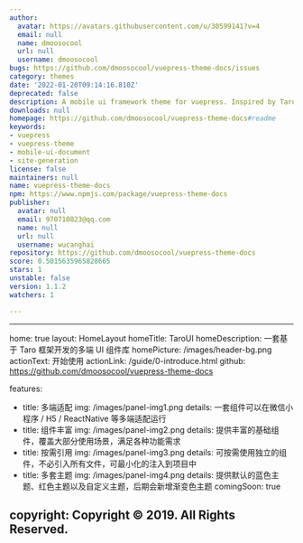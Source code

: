 ```yaml
---
author:
  avatar: https://avatars.githubusercontent.com/u/30599141?v=4
  email: null
  name: dmoosocool
  url: null
  username: dmoosocool
bugs: https://github.com/dmoosocool/vuepress-theme-docs/issues
category: themes
date: '2022-01-20T09:14:16.810Z'
deprecated: false
description: A mobile ui framework theme for vuepress. Inspired by TaroUI.
downloads: null
homepage: https://github.com/dmoosocool/vuepress-theme-docs#readme
keywords:
- vuepress
- vuepress-theme
- mobile-ui-document
- site-generation
license: false
maintainers: null
name: vuepress-theme-docs
npm: https://www.npmjs.com/package/vuepress-theme-docs
publisher:
  avatar: null
  email: 970710823@qq.com
  name: null
  url: null
  username: wucanghai
repository: https://github.com/dmoosocool/vuepress-theme-docs
score: 0.5015635965828665
stars: 1
unstable: false
version: 1.1.2
watchers: 1

---
```


---
home: true
layout: HomeLayout
homeTitle: TaroUI
homeDescription: 一套基于 Taro 框架开发的多端 UI 组件库
homePicture: /images/header-bg.png
actionText: 开始使用
actionLink: /guide/0-introduce.html
github: https://github.com/dmoosocool/vuepress-theme-docs

features:
- title: 多端适配
  img: /images/panel-img1.png
  details: 一套组件可以在微信小程序 / H5 / ReactNative 等多端适配运行
- title: 组件丰富
  img: /images/panel-img2.png
  details: 提供丰富的基础组件，覆盖大部分使用场景，满足各种功能需求
- title: 按需引用
  img: /images/panel-img3.png
  details: 可按需使用独立的组件，不必引入所有文件，可最小化的注入到项目中
- title: 多套主题
  img: /images/panel-img4.png
  details: 提供默认的蓝色主题、红色主题以及自定义主题，后期会新增渐变色主题
  comingSoon: true

copyright: Copyright © 2019. All Rights Reserved.
---
